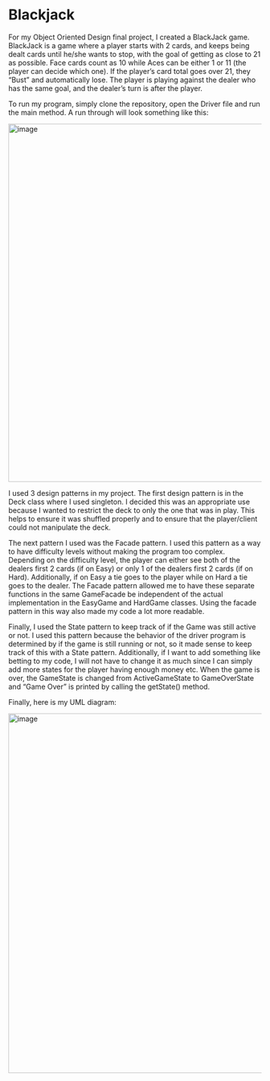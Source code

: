 # Blackjack

For my Object Oriented Design final project, I created a BlackJack game. BlackJack is a game where a player starts with
2 cards, and keeps being dealt cards until he/she wants to stop, with the goal of getting as close
to 21 as possible. Face cards count as 10 while Aces can be either 1 or 11 (the player can decide
which one). If the player’s card total goes over 21, they “Bust” and automatically lose. The
player is playing against the dealer who has the same goal, and the dealer’s turn is after the
player.

To run my program, simply clone the repository, open the Driver file and run the main method. A run through will
look something like this:

<img width="713" alt="image" src="https://github.com/liampotts/Blackjack/assets/90870685/3bfdad3d-e8e9-4e34-9f3e-54f8d6cbc59b">


I used 3 design patterns in my project. The first design pattern is in the Deck class where I used
singleton. I decided this was an appropriate use because I wanted to restrict the deck to only the
one that was in play. This helps to ensure it was shuffled properly and to ensure that the
player/client could not manipulate the deck.

The next pattern I used was the Facade pattern. I used this pattern as a way to have difficulty
levels without making the program too complex. Depending on the difficulty level, the player can
either see both of the dealers first 2 cards (if on Easy) or only 1 of the dealers first 2 cards (if on
Hard). Additionally, if on Easy a tie goes to the player while on Hard a tie goes to the dealer. The
Facade pattern allowed me to have these separate functions in the same GameFacade be
independent of the actual implementation in the EasyGame and HardGame classes. Using the
facade pattern in this way also made my code a lot more readable.

Finally, I used the State pattern to keep track of if the Game was still active or not. I used this
pattern because the behavior of the driver program is determined by if the game is still running or
not, so it made sense to keep track of this with a State pattern. Additionally, if I want to add
something like betting to my code, I will not have to change it as much since I can simply add
more states for the player having enough money etc. When the game is over, the GameState is
changed from ActiveGameState to GameOverState and “Game Over” is printed by calling the
getState() method.

Finally, here is my UML diagram:

<img width="716" alt="image" src="https://github.com/liampotts/Blackjack/assets/90870685/e5cf9cdb-9237-466b-92d6-0783d8a12d20">


